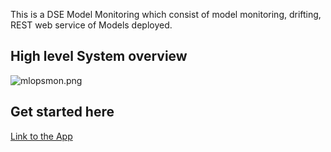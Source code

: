 
This is a DSE Model Monitoring which consist of model monitoring, drifting, REST web service of Models deployed.


## High level System overview
![mlopsmon.png]([https://github.com/PrezSeah/galleryres/blob/main/dse-app/mlops-model-monitor/images/ml-model-monitor.PNG])

## Get started here
[Link to the App](https://app.powerbi.com/groups/9437d536-0005-4224-98cd-54b45dab0a47/reports/ab11487f-f6f3-4f43-93cd-b1f7fbada071/ReportSection374e3322ef3d83a511cc&source=portal&screenColor=rgba%280%2C+79%2C+159%2C+1%29&skipAppMetadata=true)
